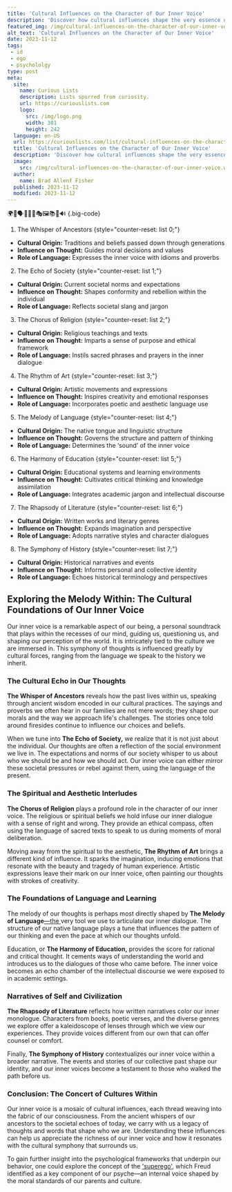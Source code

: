 ```yaml
---
title: 'Cultural Influences on the Character of Our Inner Voice'
description: 'Discover how cultural influences shape the very essence of our inner voice, as we unravel the intriguing connection between identity and society.'
featured_img: /img/cultural-influences-on-the-character-of-our-inner-voice.webp
alt_text: 'Cultural Influences on the Character of Our Inner Voice'
date: 2023-11-12
tags:
 - id
 - ego
 - psychololgy
type: post
meta:
  site:
    name: Curious Lists
    description: Lists spurred from curiosity.
    url: https://curiouslists.com
    logo:
      src: /img/logo.png
      width: 301
      height: 242
  language: en-US
  url: https://curiouslists.com/list/cultural-influences-on-the-character-of-our-inner-voice
  title: 'Cultural Influences on the Character of Our Inner Voice'
  description: 'Discover how cultural influences shape the very essence of our inner voice, as we unravel the intriguing connection between identity and society.'
  image:
    src: /img/cultural-influences-on-the-character-of-our-inner-voice.webp
  author:
    name: Brad Allenf Fisher
  published: 2023-11-12
  modified: 2023-11-12
---
```



🌍🧠🗣️💭👂🏽🎭🖼️📚📖🔊 {.big-code}

1. The Whisper of Ancestors {style="counter-reset: list 0;"}
  - **Cultural Origin:** Traditions and beliefs passed down through generations
  - **Influence on Thought:** Guides moral decisions and values
  - **Role of Language:** Expresses the inner voice with idioms and proverbs

2. The Echo of Society {style="counter-reset: list 1;"}
  - **Cultural Origin:** Current societal norms and expectations
  - **Influence on Thought:** Shapes conformity and rebellion within the individual
  - **Role of Language:** Reflects societal slang and jargon

3. The Chorus of Religion {style="counter-reset: list 2;"}
  - **Cultural Origin:** Religious teachings and texts
  - **Influence on Thought:** Imparts a sense of purpose and ethical framework
  - **Role of Language:** Instils sacred phrases and prayers in the inner dialogue

4. The Rhythm of Art {style="counter-reset: list 3;"}
  - **Cultural Origin:** Artistic movements and expressions
  - **Influence on Thought:** Inspires creativity and emotional responses
  - **Role of Language:** Incorporates poetic and aesthetic language use

5. The Melody of Language {style="counter-reset: list 4;"}
  - **Cultural Origin:** The native tongue and linguistic structure
  - **Influence on Thought:** Governs the structure and pattern of thinking
  - **Role of Language:** Determines the ‘sound’ of the inner voice

6. The Harmony of Education {style="counter-reset: list 5;"}
  - **Cultural Origin:** Educational systems and learning environments
  - **Influence on Thought:** Cultivates critical thinking and knowledge assimilation
  - **Role of Language:** Integrates academic jargon and intellectual discourse

7. The Rhapsody of Literature {style="counter-reset: list 6;"}
  - **Cultural Origin:** Written works and literary genres
  - **Influence on Thought:** Expands imagination and perspective
  - **Role of Language:** Adopts narrative styles and character dialogues

8. The Symphony of History {style="counter-reset: list 7;"}
  - **Cultural Origin:** Historical narratives and events
  - **Influence on Thought:** Informs personal and collective identity
  - **Role of Language:** Echoes historical terminology and perspectives


## Exploring the Melody Within: The Cultural Foundations of Our Inner Voice

Our inner voice is a remarkable aspect of our being, a personal soundtrack that plays within the recesses of our mind, guiding us, questioning us, and shaping our perception of the world. It is intricately tied to the culture we are immersed in. This symphony of thoughts is influenced greatly by cultural forces, ranging from the language we speak to the history we inherit.

### The Cultural Echo in Our Thoughts

**The Whisper of Ancestors** reveals how the past lives within us, speaking through ancient wisdom encoded in our cultural practices. The sayings and proverbs we often hear in our families are not mere words; they shape our morals and the way we approach life's challenges. The stories once told around firesides continue to influence our choices and beliefs.

When we tune into **The Echo of Society,** we realize that it is not just about the individual. Our thoughts are often a reflection of the social environment we live in. The expectations and norms of our society whisper to us about who we should be and how we should act. Our inner voice can either mirror these societal pressures or rebel against them, using the language of the present.

### The Spiritual and Aesthetic Interludes

**The Chorus of Religion** plays a profound role in the character of our inner voice. The religious or spiritual beliefs we hold infuse our inner dialogue with a sense of right and wrong. They provide an ethical compass, often using the language of sacred texts to speak to us during moments of moral deliberation.

Moving away from the spiritual to the aesthetic, **The Rhythm of Art** brings a different kind of influence. It sparks the imagination, inducing emotions that resonate with the beauty and tragedy of human experience. Artistic expressions leave their mark on our inner voice, often painting our thoughts with strokes of creativity.

### The Foundations of Language and Learning

The melody of our thoughts is perhaps most directly shaped by **The Melody of Language**[—the  ](https://curiouslists.com/list/neuroscience-of-inner-speech-how-the-brain-talks-to-itself)very tool we use to articulate our inner dialogue. The structure of our native language plays a tune that influences the pattern of our thinking and even the pace at which our thoughts unfold.

Education, or **The Harmony of Education,** provides the score for rational and critical thought. It cements ways of understanding the world and introduces us to the dialogues of those who came before. The inner voice becomes an echo chamber of the intellectual discourse we were exposed to in academic settings.

### Narratives of Self and Civilization

**The Rhapsody of Literature** reflects how written narratives color our inner monologue. Characters from books, poetic verses, and the diverse genres we explore offer a kaleidoscope of lenses through which we view our experiences. They provide voices different from our own that can offer counsel or comfort.

Finally, **The Symphony of History** contextualizes our inner voice within a broader narrative. The events and stories of our collective past shape our identity, and our inner voices become a testament to those who walked the path before us.

### Conclusion: The Concert of Cultures Within

Our inner voice is a mosaic of cultural influences, each thread weaving into the fabric of our consciousness. From the ancient whispers of our ancestors to the societal echoes of today, we carry with us a legacy of thoughts and words that shape who we are. Understanding these influences can help us appreciate the richness of our inner voice and how it resonates with the cultural symphony that surrounds us.

To gain further insight into the psychological frameworks that underpin our behavior, one could explore the concept of the ['superego'](https://www.britannica.com/science/superego), which Freud identified as a key component of our psyche—an internal voice shaped by the moral standards of our parents and culture.